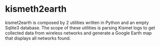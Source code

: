 kismeth2earth
=============

kismet2earth is composed by 2 utilities written in Python and an empty Sqlite3 database. The scope of these utilities is parsing Kismet logs to get collected data from wireless networks and generate a Google Earth map that displays all networks found.